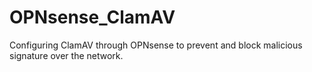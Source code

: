 # OPNsense_ClamAV
Configuring ClamAV through OPNsense to prevent and block malicious signature over the network.
